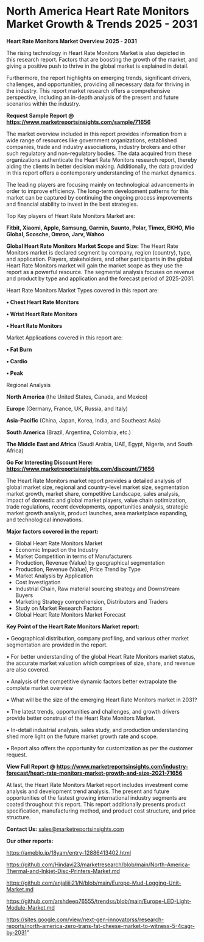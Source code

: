 # North America Heart Rate Monitors Market Growth & Trends 2025 - 2031

<Strong> Heart Rate Monitors Market Overview 2025 - 2031</strong>

The rising technology in Heart Rate Monitors Market is also depicted in this research report. Factors that are boosting the growth of the market, and giving a positive push to thrive in the global market is explained in detail.

Furthermore, the report highlights on emerging trends, significant drivers, challenges, and opportunities, providing all necessary data for thriving in the industry. This report market research offers a comprehensive perspective, including an in-depth analysis of the present and future scenarios within the industry.

<strong>Request Sample Report @ <a href=https://www.marketreportsinsights.com/sample/71656>https://www.marketreportsinsights.com/sample/71656</a></strong>

The market overview included in this report provides information from a wide range of resources like government organizations, established companies, trade and industry associations, industry brokers and other such regulatory and non-regulatory bodies. The data acquired from these organizations authenticate the Heart Rate Monitors research report, thereby aiding the clients in better decision making. Additionally, the data provided in this report offers a contemporary understanding of the market dynamics.

The leading players are focusing mainly on technological advancements in order to improve efficiency. The long-term development patterns for this market can be captured by continuing the ongoing process improvements and financial stability to invest in the best strategies.

Top Key players of Heart Rate Monitors Market are:

<strong>Fitbit, Xiaomi, Apple, Samsung, Garmin, Suunto, Polar, Timex, EKHO, Mio Global, Scosche, Omron, Jarv, Wahoo</strong>

<strong><b>Global Heart Rate Monitors Market Scope and Size:</b></strong>
The Heart Rate Monitors market is declared segment by company, region (country), type, and application. Players, stakeholders, and other participants in the global Heart Rate Monitors market will gain the market scope as they use the report as a powerful resource. The segmental analysis focuses on revenue and product by type and application and the forecast period of 2025-2031.

Heart Rate Monitors Market Types covered in this report are:

<strong>• Chest Heart Rate Monitors

• Wrist Heart Rate Monitors

• Heart Rate Monitors</strong>

Market Applications covered in this report are:

<strong>• Fat Burn

• Cardio

• Peak</strong> 

Regional Analysis

<strong>North America</strong> (the United States, Canada, and Mexico)

<strong>Europe</strong> (Germany, France, UK, Russia, and Italy)

<strong>Asia-Pacific</strong> (China, Japan, Korea, India, and Southeast Asia)

<strong>South America</strong> (Brazil, Argentina, Colombia, etc.)

<strong>The Middle East and Africa</strong> (Saudi Arabia, UAE, Egypt, Nigeria, and South Africa)

<strong>Go For Interesting Discount Here: <a href=https://www.marketreportsinsights.com/discount/71656>https://www.marketreportsinsights.com/discount/71656</a></strong>

The Heart Rate Monitors market report provides a detailed analysis of global market size, regional and country-level market size, segmentation market growth, market share, competitive Landscape, sales analysis, impact of domestic and global market players, value chain optimization, trade regulations, recent developments, opportunities analysis, strategic market growth analysis, product launches, area marketplace expanding, and technological innovations.

<strong><b>Major factors covered in the report:</b></strong>
<ul>
  <li>Global Heart Rate Monitors Market </li>
  <li>Economic Impact on the Industry</li>
  <li>Market Competition in terms of Manufacturers</li>
  <li>Production, Revenue (Value) by geographical segmentation</li>
  <li>Production, Revenue (Value), Price Trend by Type</li>
  <li>Market Analysis by Application</li>
  <li>Cost Investigation</li>
  <li>Industrial Chain, Raw material sourcing strategy and Downstream Buyers</li>
  <li>Marketing Strategy comprehension, Distributors and Traders</li>
  <li>Study on Market Research Factors</li>
  <li>Global Heart Rate Monitors Market Forecast</li>
</ul>

<strong><b>Key Point of the Heart Rate Monitors Market report:</b></strong>

• Geographical distribution, company profiling, and various other market segmentation are provided in the report.

• For better understanding of the global Heart Rate Monitors market status, the accurate market valuation which comprises of size, share, and revenue are also covered.

• Analysis of the competitive dynamic factors better extrapolate the complete market overview

• What will be the size of the emerging Heart Rate Monitors market in 2031?

• The latest trends, opportunities and challenges, and growth drivers provide better construal of the Heart Rate Monitors Market.

• In-detail industrial analysis, sales study, and production understanding shed more light on the future market growth rate and scope.

• Report also offers the opportunity for customization as per the customer request.

<strong><b>View Full Report @ <a href=https://www.marketreportsinsights.com/industry-forecast/heart-rate-monitors-market-growth-and-size-2021-71656>https://www.marketreportsinsights.com/industry-forecast/heart-rate-monitors-market-growth-and-size-2021-71656</a></b></strong>


At last, the Heart Rate Monitors Market report includes investment come analysis and development trend analysis. The present and future opportunities of the fastest growing international industry segments are coated throughout this report. This report additionally presents product specification, manufacturing method, and product cost structure, and price structure.

<strong>Contact Us:</strong>
sales@marketreportsinsights.com

<strong>Our other reports:</strong>

<a href=https://ameblo.jp/18yam/entry-12886413402.html>https://ameblo.jp/18yam/entry-12886413402.html</a>

<a href=https://github.com/Hindavi23/marketresearch/blob/main/North-America-Thermal-and-Inkjet-Disc-Printers-Market.md>https://github.com/Hindavi23/marketresearch/blob/main/North-America-Thermal-and-Inkjet-Disc-Printers-Market.md</a>

<a href=https://github.com/anjaliiii21/N/blob/main/Europe-Mud-Logging-Unit-Market.md>https://github.com/anjaliiii21/N/blob/main/Europe-Mud-Logging-Unit-Market.md</a>

<a href=https://github.com/arshdeep76555/trendss/blob/main/Europe-LED-Light-Module-Market.md>https://github.com/arshdeep76555/trendss/blob/main/Europe-LED-Light-Module-Market.md</a>

<a href=https://sites.google.com/view/next-gen-innovatorss/research-reports/north-america-zero-trans-fat-cheese-market-to-witness-5-4cagr-by-2031>https://sites.google.com/view/next-gen-innovatorss/research-reports/north-america-zero-trans-fat-cheese-market-to-witness-5-4cagr-by-2031</a>"
